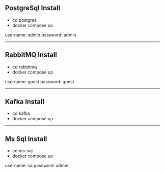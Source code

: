 PostgreSql Install
--------------------

- cd postgres
- docker compose up

username: admin
password: admin

--------------------
RabbitMQ Install
--------------------

- cd rabbitmq
- docker compose up

username: guest
password: guest

--------------------
Kafka Install
--------------------

- cd kafka
- docker compose up

--------------------
Ms Sql Install
--------------------
- cd ms-sql
- docker compose up

username: sa
password: admin



